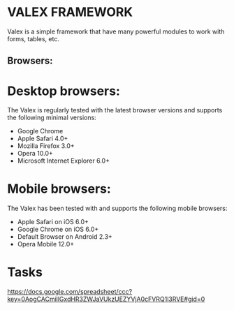# VALEX FRAMEWORK
  Valex is a simple framework that have many powerful modules to work with forms, tables, etc.

## Browsers:

# Desktop browsers:
  The Valex is regularly tested with the latest browser versions and supports the following minimal versions:
  * Google Chrome
  * Apple Safari 4.0+
  * Mozilla Firefox 3.0+
  * Opera 10.0+
  * Microsoft Internet Explorer 6.0+

# Mobile browsers:
  The Valex has been tested with and supports the following mobile browsers:
  * Apple Safari on iOS 6.0+
  * Google Chrome on iOS 6.0+
  * Default Browser on Android 2.3+
  * Opera Mobile 12.0+
	
# Tasks
  https://docs.google.com/spreadsheet/ccc?key=0AogCACmillGxdHR3ZWJaVUkzUEZYVjA0cFVRQ1l3RVE#gid=0